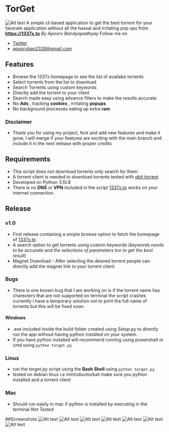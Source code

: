 # TorGet 
![Alt text](./Assets/logo.ico "a title")
A simple cli based application to get the best torrent for your favorate application without all the hassal and irritating pop ups from **https://1337x.to** 
*By Apoorv Bandyopadhyay*
Follow me on
- [Twitter](https://twitter.com/SoormaBangali)
- apoorvban2328@gmail.com

## Features
- Browse the 1337x homepage to see the list of availabe torrents 
- Select torrents from the list to download 
- Search Torrents using custom keywords
- Directly add the torrent to your client
- Search made easy using advance filters to make the results accurate 
- No **Ads** , tracking **cookies** , irritating **popups** 
- No background processes eating up extra **ram**

### Disclaimer  
- Thank you for using my project, fork and add new features and make it grow, I will merge if your features are exciting with the main branch and include it in the next release with proper credits


## Requirements
- This script does not download torrents only search for them
- A torrent client is needed to download torrents tested with [qbit torrent](https://www.qbittorrent.org/download.php) 
- Developed on Python 3.10.8 
- There is no **DNS** or **VPN** included in the script [1337x.to](https://1337x.to/home) works  on your internet connection.

## Release
### v1.0
- First release containing a simple browse option to fetch the homepage of [1337x.to](https://1337x.to/home)
- A search option to get torrents using custom keywords (*keywords needs to be accurate and the selections of parameters too to get the best result*)
- Magnet Download - After selecting the desired torrent people can directly add the magnet link to your torrent client.

### Bugs 
- There is one known bug that I am working on is if the torrent name has charecters that are not supported on terminal the script crashes currently i have a temporary solution not to print the full name of torrents but this will be fixed soon.

#### Windows 
- .exe included inside the build folder created using *Setup.py* to directly run the app without having python installed on your system.
- If you have python installed will recommend running using powershell or cmd using `python torget.py`

### Linux
- run the *torget.py* script using the **Bash Shell** using `python torget.py`
- tested on debian linux i.e mint/ubuntu/kali make sure you python installed and a torrent client

### Mac
- Should run easily in mac if python is installed by executing in the terminal *Not Tested*


##Screenshots
![Alt text](./Assets/Screenshots/1.png "a title")
![Alt text](./Assets/Screenshots/2.png "a title")
![Alt text](./Assets/Screenshots/3.png "a title")
![Alt text](./Assets/Screenshots/4.png "a title")
![Alt text](./Assets/Screenshots/5.png "a title")
![Alt text](./Assets/Screenshots/6.png "a title")
![Alt text](./Assets/Screenshots/7.png "a title")
